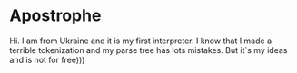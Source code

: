 # Apostrophe
Hi. I am from Ukraine and it is my first interpreter. I know that I made a terrible tokenization and my parse tree has lots mistakes. But it`s my ideas and is not for free)))
